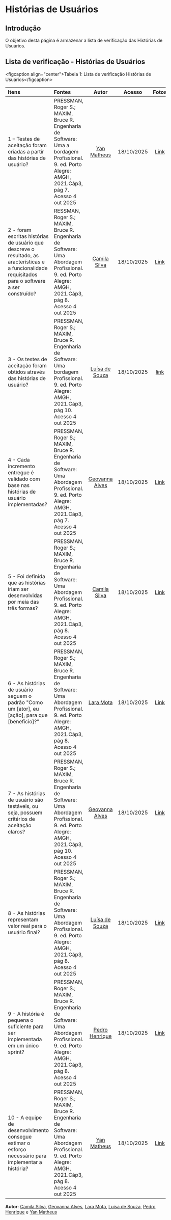 # Histórias de Usuários

## Introdução

O objetivo desta página é armazenar a lista de verificação das Histórias de Usuários.

## Lista de verificação - Histórias de Usuários

\<figcaption align="center"\>Tabela 1: Lista de verificação Histórias de Usuários\</figcaption\>

| Itens                                                                                                                                                 | Fontes                                                                                                                                                  |                         Autor                         |   Acesso   |              Fotos              |
| :---------------------------------------------------------------------------------------------------------------------------------------------------- | :------------------------------------------------------------------------------------------------------------------------------------------------------ | :---------------------------------------------------: | :--------: | :-----------------------------: |
| 1 – Testes de aceitação foram criadas a partir das histórias de usuário?                                                                              | PRESSMAN, Roger S.; MAXIM, Bruce R. Engenharia de Software: Uma a bordagem Profissional. 9. ed. Porto Alegre: AMGH, 2021.Cáp3, pág 7. Acesso 4 out 2025 |   [Yan Matheus](https://github.com/Yanmatheus0812)    | 18/10/2025 | [Link](https://ibb.co/PzGsLQ9D) |
| 2 - foram escritas histórias de usuário que descreve o resultado, as aracterísticas e a funcionalidade requisitados para o software a ser construído? | RESSMAN, Roger S.; MAXIM, Bruce R. Engenharia de Software: Uma Abordagem Profissional. 9. ed. Porto Alegre: AMGH, 2021.Cáp3, pág 8. Acesso 4 out 2025   |    [Camila Silva](https://github.com/CamilaSilvaC)    | 18/10/2025 | [Link](https://ibb.co/CKBqXfTb) |
| 3 - Os testes de aceitação foram obtidos através das histórias de usuário?                                                                            | PRESSMAN, Roger S.; MAXIM, Bruce R. Engenharia de Software: Uma bordagem Profissional. 9. ed. Porto Alegre: AMGH, 2021.Cáp3, pág 10. Acesso 4 out 2025  |    [Luísa de Souza](https://github.com/luisa12ll)     | 18/10/2025 | [link](https://ibb.co/gbwQ6LfC) |
| 4 - Cada incremento entregue é validado com base nas histórias de usuário implementadas?                                                              | PRESSMAN, Roger S.; MAXIM, Bruce R. Engenharia de Software: Uma Abordagem Profissional. 9. ed. Porto Alegre: AMGH, 2021.Cáp3, pág 7. Acesso 4 out 2025  | [Geovanna Alves](https://github.com/GeovannaUmbelino) | 18/10/2025 | [Link](https://ibb.co/93c8418X) |
| 5 - Foi definida que as histórias iriam ser desenvolvidas por meia das três formas?                                                                   | PRESSMAN, Roger S.; MAXIM, Bruce R. Engenharia de Software: Uma Abordagem Profissional. 9. ed. Porto Alegre: AMGH, 2021.Cáp3, pág 8. Acesso 4 out 2025  |    [Camila Silva](https://github.com/CamilaSilvaC)    | 18/10/2025 | [Link](https://ibb.co/Pv7B1h7k) |
| 6 - As histórias de usuário seguem o padrão "Como um [ator], eu [ação], para que [benefício]?"                                                        | PRESSMAN, Roger S.; MAXIM, Bruce R. Engenharia de Software: Uma Abordagem Profissional. 9. ed. Porto Alegre: AMGH, 2021.Cáp3, pág 8. Acesso 4 out 2025  |       [Lara Mota](https://github.com/mel14-hub)       | 18/10/2025 | [Link](https://ibb.co/gbYND2WN) |
| 7 - As histórias de usuário são testáveis, ou seja, possuem critérios de aceitação claros?                                                            | PRESSMAN, Roger S.; MAXIM, Bruce R. Engenharia de Software: Uma Abordagem Profissional. 9. ed. Porto Alegre: AMGH, 2021.Cáp3, pág 10. Acesso 4 out 2025 | [Geovanna Alves](https://github.com/GeovannaUmbelino) | 18/10/2025 | [Link](https://ibb.co/0VfhGKgs) |
| 8 - As histórias representam valor real para o usuário final?                                                                                         | PRESSMAN, Roger S.; MAXIM, Bruce R. Engenharia de Software: Uma Abordagem Profissional. 9. ed. Porto Alegre: AMGH, 2021.Cáp3, pág 8. Acesso 4 out 2025  |    [Luísa de Souza](https://github.com/luisa12ll)     | 18/10/2025 | [Link](https://ibb.co/Kc7MS4hx) |
| 9 - A história é pequena o suficiente para ser implementada em um único sprint?                                                                       | PRESSMAN, Roger S.; MAXIM, Bruce R. Engenharia de Software: Uma Abordagem Profissional. 9. ed. Porto Alegre: AMGH, 2021.Cáp3, pág 8. Acesso 4 out 2025  |  [Pedro Henrique](https://github.com/pedrohpsantos)   | 18/10/2025 | [Link](https://ibb.co/MkFm5hrg) |
| 10 - A equipe de desenvolvimento consegue estimar o esforço necessário para implementar a história?                                                   | PRESSMAN, Roger S.; MAXIM, Bruce R. Engenharia de Software: Uma Abordagem Profissional. 9. ed. Porto Alegre: AMGH, 2021.Cáp3, pág 8. Acesso 4 out 2025  |   [Yan Matheus](https://github.com/Yanmatheus0812)    | 18/10/2025 | [Link](https://ibb.co/JwVCTX9f) |

**Autor**: [Camila Silva](https://github.com/CamilaSilvaC), [Geovanna Alves](https://github.com/GeovannaUmbelino), [Lara Mota](https://github.com/mel14-hub), [Luisa de Souza](https://github.com/luisa12ll), [Pedro Henrique](https://github.com/pedrohpsantos) e [Yan Matheus](https://github.com/Yanmatheus0812)
